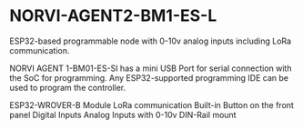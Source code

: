 # NORVI-AGENT2-BM1-ES-L
ESP32-based programmable node with 0-10v analog inputs including LoRa communication.

NORVI AGENT 1-BM01-ES-SI has a mini USB Port for serial connection with the SoC for programming. 
Any ESP32-supported programming IDE can be used to program the controller.

ESP32-WROVER-B Module
LoRa communication
Built-in Button on the front panel
Digital Inputs
Analog Inputs with 0-10v
DIN-Rail mount
